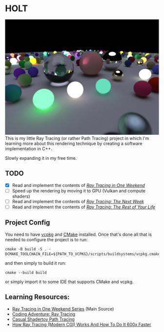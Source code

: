 # HOLT 
![](img/randomSpheres.png)
This is my little Ray Tracing (or rather Path Tracing) project in which I'm learning more about this rendering technique by creating a software implementation in C++. 

Slowly expanding it in my free time.

## TODO
- [x] Read and implement the contents of [_Ray Tracing in One Weekend_](https://raytracing.github.io/books/RayTracingInOneWeekend.html)
- [ ] Speed up the rendering by moving it to GPU (Vulkan and compute shaders)
- [ ] Read and implement the contents of [_Ray Tracing: The Next Week_](https://raytracing.github.io/books/RayTracingTheNextWeek.html)
- [ ] Read and implement the contents of [_Ray Tracing: The Rest of Your Life_](https://raytracing.github.io/books/RayTracingTheRestOfYourLife.html)
## Project Config
You need to have [vcpkg](https://vcpkg.io/en/getting-started) and [CMake](https://cmake.org/install/) installed. Once that's done all that is needed to configure the project is to run:

```
cmake -B build -S . -DCMAKE_TOOLCHAIN_FILE=${PATH_TO_VCPKG}/scripts/buildsystems/vcpkg.cmake

```

and then simply to build it run:
```
cmake --build build
```

or simply import it to some IDE that supports CMake and vcpkg.

## Learning Resources:
- [Ray Tracing in One Weekend Series](https://raytracing.github.io) (Main Source)
- [Coding Adventure: Ray Tracing](https://youtu.be/Qz0KTGYJtUk)
- [Casual Shadertoy Path Tracing](https://blog.demofox.org/2020/05/25/casual-shadertoy-path-tracing-1-basic-camera-diffuse-emissive/)
- [ How Ray Tracing (Modern CGI) Works And How To Do It 600x Faster ](https://youtu.be/gsZiJeaMO48)
